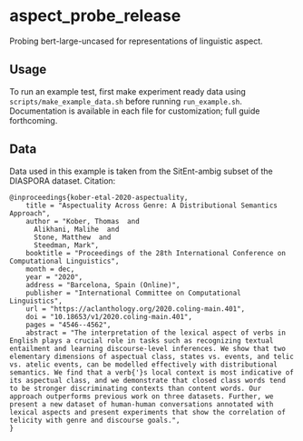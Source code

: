 # aspect_probe_release
Probing bert-large-uncased for representations of linguistic aspect.

## Usage
To run an example test, first make experiment ready data using `scripts/make_example_data.sh` before running `run_example.sh`. Documentation is available in each file for customization; full guide forthcoming.

## Data
Data used in this example is taken from the SitEnt-ambig subset of the DIASPORA dataset. Citation:
```
@inproceedings{kober-etal-2020-aspectuality,
    title = "Aspectuality Across Genre: A Distributional Semantics Approach",
    author = "Kober, Thomas  and
      Alikhani, Malihe  and
      Stone, Matthew  and
      Steedman, Mark",
    booktitle = "Proceedings of the 28th International Conference on Computational Linguistics",
    month = dec,
    year = "2020",
    address = "Barcelona, Spain (Online)",
    publisher = "International Committee on Computational Linguistics",
    url = "https://aclanthology.org/2020.coling-main.401",
    doi = "10.18653/v1/2020.coling-main.401",
    pages = "4546--4562",
    abstract = "The interpretation of the lexical aspect of verbs in English plays a crucial role in tasks such as recognizing textual entailment and learning discourse-level inferences. We show that two elementary dimensions of aspectual class, states vs. events, and telic vs. atelic events, can be modelled effectively with distributional semantics. We find that a verb{'}s local context is most indicative of its aspectual class, and we demonstrate that closed class words tend to be stronger discriminating contexts than content words. Our approach outperforms previous work on three datasets. Further, we present a new dataset of human-human conversations annotated with lexical aspects and present experiments that show the correlation of telicity with genre and discourse goals.",
}
```
